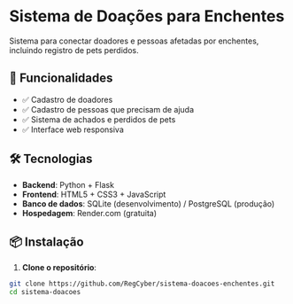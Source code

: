 # Sistema de Doações para Enchentes

Sistema para conectar doadores e pessoas afetadas por enchentes, incluindo registro de pets perdidos.

## 🚀 Funcionalidades

- ✅ Cadastro de doadores
- ✅ Cadastro de pessoas que precisam de ajuda
- ✅ Sistema de achados e perdidos de pets
- ✅ Interface web responsiva

## 🛠️ Tecnologias

- **Backend**: Python + Flask
- **Frontend**: HTML5 + CSS3 + JavaScript
- **Banco de dados**: SQLite (desenvolvimento) / PostgreSQL (produção)
- **Hospedagem**: Render.com (gratuita)

## 📦 Instalação

1. **Clone o repositório**:

```bash
git clone https://github.com/RegCyber/sistema-doacoes-enchentes.git
cd sistema-doacoes
```
